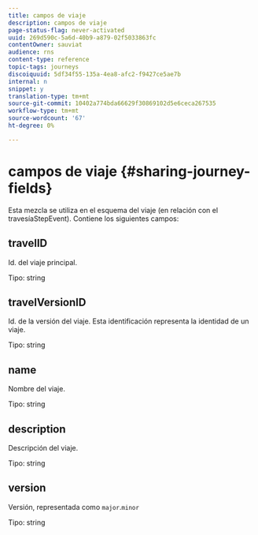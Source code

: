 ```yaml
---
title: campos de viaje
description: campos de viaje
page-status-flag: never-activated
uuid: 269d590c-5a6d-40b9-a879-02f5033863fc
contentOwner: sauviat
audience: rns
content-type: reference
topic-tags: journeys
discoiquuid: 5df34f55-135a-4ea8-afc2-f9427ce5ae7b
internal: n
snippet: y
translation-type: tm+mt
source-git-commit: 10402a774bda66629f30869102d5e6ceca267535
workflow-type: tm+mt
source-wordcount: '67'
ht-degree: 0%

---
```



# campos de viaje {#sharing-journey-fields}

Esta mezcla se utiliza en el esquema del viaje (en relación con el travesíaStepEvent). Contiene los siguientes campos:

## travelID

Id. del viaje principal.

Tipo: string

## travelVersionID

Id. de la versión del viaje. Esta identificación representa la identidad de un viaje.

Tipo: string

## name

Nombre del viaje.

Tipo: string

## description

Descripción del viaje.

Tipo: string

## version

Versión, representada como `major`.`minor`

Tipo: string